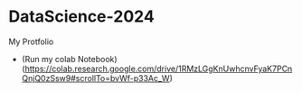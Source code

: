 # DataScience-2024
My Protfolio
* (Run my colab Notebook) (https://colab.research.google.com/drive/1RMzLGgKnUwhcnvFyaK7PCnQnjQ0zSsw9#scrollTo=bvWf-p33Ac_W)
